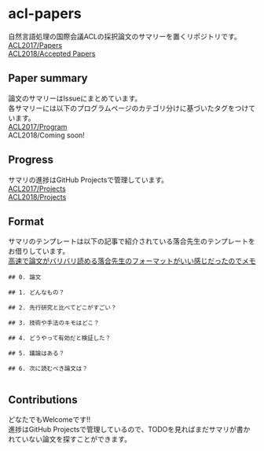 # acl-papers
自然言語処理の国際会議ACLの採択論文のサマリーを置くリポジトリです。  
[ACL2017/Papers](http://aclweb.org/anthology/P/P17/)  
[ACL2018/Accepted Papers](https://acl2018.org/programme/papers/)

## Paper summary
論文のサマリーはIssueにまとめています。  
各サマリーには以下のプログラムページのカテゴリ分けに基づいたタグをつけています。  
[ACL2017/Program](http://acl2017.org/program)  
ACL2018/Coming soon!

## Progress
サマリの進捗はGitHub Projectsで管理しています。  
[ACL2017/Projects](https://github.com/ymym3412/acl-papers/projects/1)  
[ACL2018/Projects](https://github.com/ymym3412/acl-papers/projects/2)

## Format
サマリのテンプレートは以下の記事で紹介されている落合先生のテンプレートをお借りしています。  
[高速で論文がバリバリ読める落合先生のフォーマットがいい感じだったのでメモ](http://lafrenze.hatenablog.com/entry/2015/08/04/120205)

```
## 0. 論文

## 1. どんなもの？

## 2. 先行研究と比べてどこがすごい？

## 3. 技術や手法のキモはどこ？

## 4. どうやって有効だと検証した？

## 5. 議論はある？

## 6. 次に読むべき論文は？


```

## Contributions
どなたでもWelcomeです!!  
進捗はGitHub Projectsで管理しているので、TODOを見ればまだサマリが書かれていない論文を探すことができます。
